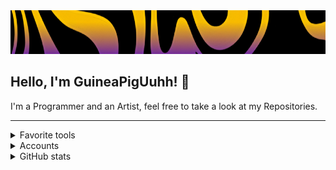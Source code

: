 <div align="center">
  <img src="res/imgs/README/banner.png" height=70 width=1000/>
</div>

## Hello, I'm GuineaPigUuhh! 🤗

I'm a Programmer and an Artist, feel free to take a look at my Repositories.

---

<details>
  <summary>Favorite tools</summary>

  <a href="https://skillicons.dev">
  <img src="https://skillicons.dev/icons?i=haxe,haxeflixel,lua,python,js,github,vscode"/>
  </a>
</details>

<details>
  <summary>Accounts</summary>
  
  - [Discord](res/data/Discord.md)
  - [Youtube](https://www.youtube.com/channel/UCdOS2LIS1up0eeE3KNqlgqg)
  - [Gamebanana](https://gamebanana.com/members/2300290)
</details>

<details>
  <summary>GitHub stats</summary>

  <div align="center">
    <a href="https://github.com/anuraghazra/github-readme-stats">
      <img src="https://github-readme-stats.vercel.app/api?username=GuineaPigUuhh&show_icons=true&hide_border=true&bg_color=90,EFCD0A,5C0BE4,5C0BE4&title_color=FFFFFF&text_color=FFFFFF&icon_color=FFFFFF" height=180/>
      <img src="https://github-readme-stats.vercel.app/api/top-langs/?username=GuineaPigUuhh&layout=compact&hide_border=true&bg_color=90,EFCD0A,5C0BE4,5C0BE4&title_color=FFFFFF&text_color=FFFFFF&icon_color=FFFFFF" height=180/>
    </a>
  </div>
</details>